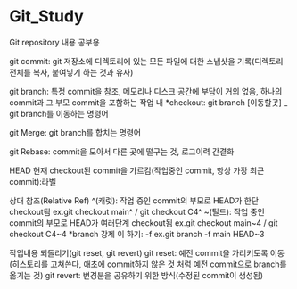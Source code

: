# Git_Study
Git repository 내용 공부용

git commit:
  git 저장소에 디렉토리에 있는 모든 파일에 대한 스냅샷을 기록(디렉토리 전체를 복사, 붙여넣기 하는 것과 유사)

git branch:
  특정 commit을 참조, 메모리나 디스크 공간에 부담이 거의 없음, 하나의 commit과 그 부모 commit을 포함하는 작업 내
  *checkout: git branch [이동할곳] _ git branch를 이동하는 명령어

git Merge:
  git branch를 합치는 명령어

git Rebase:
  commit을 모아서 다른 곳에 떨구는 것, 로그이력 간결화

HEAD
  현재 checkout된 commit을 가르킴(작업중인 commit, 항상 가장 최근 commit):라벨

상대 참조(Relative Ref)
  ^(캐럿): 작업 중인 commit의 부모로 HEAD가 한단 checkout됨 ex.git checkout main^ / git checkout C4^
  ~(틸드): 작업 중인 commit의 부모로 HEAD가 여러단계 checkout됨 ex.git checkout main~4 / git checkout C4~4
  *branch 강제 이 하기: -f ex.git branch -f main HEAD~3

작업내용 되돌리기(git reset, git revert)
  git reset: 예전 commit을 가리키도록 이동(히스토리를 고쳐쓴다, 애초에 commit하지 않은 것 처럼 예전 commit으로 branch를 옮기는 것)
  git revert: 변경분을 공유하기 위한 방식(수정된 commit이 생성됨)
  
